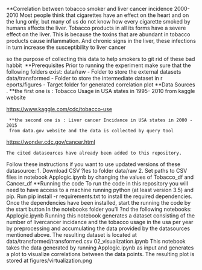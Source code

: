 
**Correlation between tobacco smoker and liver cancer incidence 2000-2010
	Most people think that cigarettes have an effect on the heart and on the lung only, but many of us do not know how every cigarette smoked by humans affects the liver. Tobacco products in all its forms have a severe effect on the liver. This is because the toxins that are abundant in tobacco products cause inflammation. And chronic signs in the liver, these infections in turn increase the susceptibility to liver cancer

so the purpose of collecting this data to help smokers to git rid of these bad habbit 
**Prerequisites Prior to running the experiment make sure that the following folders exist:
	data/raw - Folder to store the external datasets
	data/transformed - Folder to store the intermediate dataset in r
	eports/figures - Target folder for generated correlation plot
**Data Sources .
	 **the first one is : Tobacco Usage in USA states in 1995- 2010 
		from kaggle website 

https://www.kaggle.com/cdc/tobacco-use



	 **the second one is : Liver cancer Incidance in USA states in 2000 - 2015
	 from data.gov website and the data is collected by query tool 

https://wonder.cdc.gov/cancer.html

	The cited datasources have already been added to this repository.

Follow these instructions if you want to use updated versions of these datasource:
	1. Download CSV ?les to folder data/raw 
	2. Set paths to CSV files in notebook Applogic.ipynb by changing the values of Tobacco_df and Cancer_df
**Running the code
	To run the code in this repository you will need to have access to a machine running python (at least version 3.5) and pip.
	Run pip install -r requirements.txt to install the required dependencies.
	Once the dependencies have been installed, start the running the code by the start button
	In the notebooks folder you’ll ?nd the following notebooks:
	Applogic.ipynb
	Running this notebook generates a dataset consisting of the number of livercancer incidance and the tobacco usage in the usa per year by preprocessing and accumulating the data provided by the datasources mentioned above.
	The resulting dataset is located at data/transformed/transformed.csv
	02_visualization.ipynb
	This notebook takes the data generated by running Applogic.ipynb as input and generates a plot to visualize correlations between the data points.
	The resulting plot is stored at figures/virtualization.png 
